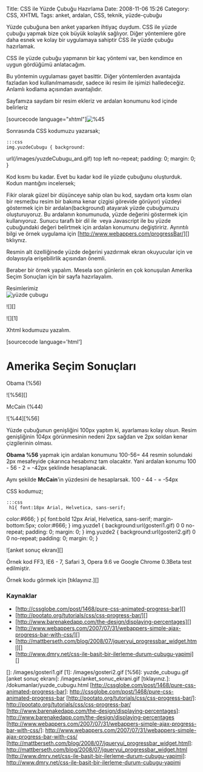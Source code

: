 Title: CSS ile Yüzde Çubuğu Hazırlama
Date: 2008-11-06 15:26
Category: CSS, XHTML
Tags: anket, ardalan, CSS, teknik, yüzde-çubuğu

Yüzde çubuğuna ben anket yaparken ihtiyaç duydum. CSS ile yüzde çubuğu
yapmak bize çok büyük kolaylık sağlıyor. Diğer yöntemlere göre daha
esnek ve kolay bir uygulamaya sahiptir CSS ile yüzde çubuğu hazırlamak.

CSS ile yüzde çubuğu yapmanın bir kaç yöntemi var, ben kendimce en uygun
gördüğümü anlatacağım.

Bu yöntemin uygulaması gayet basittir. Diğer yöntemlerden avantajıda
fazladan kod kullanılmamasıdır, sadece iki resim ile işimizi
halledeceğiz. Anlamlı kodlama açısından avantajlıdır.

<!--more-->

Sayfamıza saydam bir resim ekleriz ve ardalan konumunu kod içinde
belirleriz

[sourcecode language="xhtml"]![%45][] 

Sonrasında CSS kodumuzu yazarsak;

	:::css
	img.yuzdeCubugu { background:
url(/images/yuzdeCubugu_ard.gif) top left no-repeat; padding: 0;
margin: 0; } 

Kod kısmı bu kadar. Evet bu kadar kod ile yüzde çubuğunu oluşturduk.
Kodun mantığını incelersek;

Fikir olarak güzel bir düşünceye sahip olan bu kod, saydam orta kısmı
olan bir resme(bu resim bir bakıma kenar çizgisi görevide görüyor)
yüzdeyi göstermek için bir ardalan(background) atayarak yüzde çubuğumuzu
oluşturuyoruz. Bu ardalanın konumunuda, yüzde değerini göstermek için
kullanıyoruz. Sunucu taraflı bir dil ile  veya Javascript ile bu yüzde
çubuğundaki değeri belirtmek için ardalan konumunu değiştiririz.
Ayrıntılı bilgi ve örnek uygulama için
[http://www.webappers.com/progressBar/][] tıklıynız.

Resmin alt özelliğinede yüzde değerini yazdırmak ekran okuyucular için
ve dolayısıyla erişebilirlik açısından önemli.

Beraber bir örnek yapalım. Mesela son günlerin en çok konuşulan Amerika
Seçim Sonuçları için bir sayfa hazırlayalım.

Resimlerimiz  
![yüzde çubugu][]

![][]

![][1]

Xhtml kodumuzu yazalım.

[sourcecode language='html']

Amerika Seçim Sonuçları
=======================

Obama (%56)

![%56][]

McCain (%44)

![%44][%56] 

Yüzde çubuğunun genişliğini 100px yaptım ki, ayarlaması kolay olsun.
Resim genişliğinin 104px görünmesinin nedeni 2px sağdan ve 2px soldan
kenar çizgilerinin olması.

**Obama %56** yapmak için ardalan konumunu 100-56= 44 resmin solundaki
2px mesafeyide çıkarınca hesabımız tam olacaktır. Yani ardalan konumu
100 - 56 - 2 = -42px şeklinde hesaplanacak.

Aynı şekilde **McCain**'in yüzdesini de hesaplarsak. 100 - 44 - = -54px

CSS kodumuz;

	:::css
	 h1{ font:18px Arial, Helvetica, sans-serif;
color:#666; } p{ font:bold 12px Arial, Helvetica, sans-serif;
margin-bottom:5px; color:#666; } img.yuzde1 {
background:url(gosteri1.gif) 0 0 no-repeat; padding: 0; margin: 0; }
img.yuzde2 { background:url(gosteri2.gif) 0 0 no-repeat; padding: 0;
margin: 0; } 

![anket sonuç ekranı][]

Örnek kod FF3, IE6 - 7, Safari 3, Opera 9.6 ve Google Chrome 0.3Beta
test edilmiştir.

Örnek kodu görmek için [tıklayınız.][]

### Kaynaklar

-   [http://cssglobe.com/post/1468/pure-css-animated-progress-bar][]
-   [http://pootato.org/tutorials/css/css-progress-bar/][]
-   [http://www.barenakedapp.com/the-design/displaying-percentages][]
-   [http://www.webappers.com/2007/07/31/webappers-simple-ajax-progress-bar-with-css/][]
-   [http://mattberseth.com/blog/2008/07/jqueryui_progressbar_widget.html][]
-   [http://www.dmry.net/css-ile-basit-bir-ilerleme-durum-cubugu-yapimi][]

</p>

  [%45]: /images/yuzde_cubugu.png
  [http://www.webappers.com/progressBar/]: http://www.webappers.com/progressBar/
    "yüzde çubuğu demo"
  [yüzde çubugu]: /images/yuzde_cubugu.gif
  []: /images/gosteri1.gif
  [1]: /images/gosteri2.gif
  [%56]: yuzde_cubugu.gif
  [anket sonuç ekranı]: /images/anket_sonuc_ekrani.gif
  [tıklayınız.]: /dokumanlar/yuzde_cubugu.html
  [http://cssglobe.com/post/1468/pure-css-animated-progress-bar]: http://cssglobe.com/post/1468/pure-css-animated-progress-bar
  [http://pootato.org/tutorials/css/css-progress-bar/]: http://pootato.org/tutorials/css/css-progress-bar/
  [http://www.barenakedapp.com/the-design/displaying-percentages]: http://www.barenakedapp.com/the-design/displaying-percentages
  [http://www.webappers.com/2007/07/31/webappers-simple-ajax-progress-bar-with-css/]: http://www.webappers.com/2007/07/31/webappers-simple-ajax-progress-bar-with-css/
  [http://mattberseth.com/blog/2008/07/jqueryui_progressbar_widget.html]: http://mattberseth.com/blog/2008/07/jqueryui_progressbar_widget.html
  [http://www.dmry.net/css-ile-basit-bir-ilerleme-durum-cubugu-yapimi]: http://www.dmry.net/css-ile-basit-bir-ilerleme-durum-cubugu-yapimi
